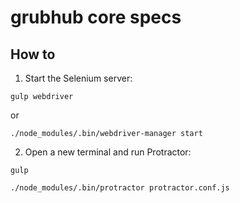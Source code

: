 # grubhub core specs

## How to

1. Start the Selenium server:
  ```
gulp webdriver
  ```
  or
  ```
./node_modules/.bin/webdriver-manager start
  ```

2. Open a new terminal and run Protractor:
  ```
gulp
  ```
  ```
./node_modules/.bin/protractor protractor.conf.js
  ```
